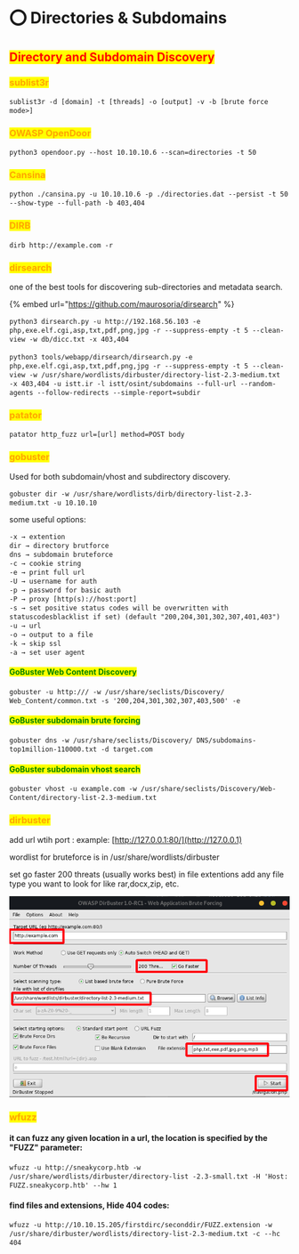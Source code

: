 # ⭕ Directories & Subdomains

## <mark style="color:red;">Directory and Subdomain Discovery</mark>

### <mark style="color:orange;">sublist3r</mark>

```
sublist3r -d [domain] -t [threads] -o [output] -v -b [brute force mode>]
```

### <mark style="color:orange;">OWASP OpenDoor</mark>

```
python3 opendoor.py --host 10.10.10.6 --scan=directories -t 50
```

### <mark style="color:orange;">Cansina</mark>

```
python ./cansina.py -u 10.10.10.6 -p ./directories.dat --persist -t 50 --show-type --full-path -b 403,404
```

### <mark style="color:orange;">DIRB</mark>

```
dirb http://example.com -r
```

### <mark style="color:orange;">dirsearch</mark>

one of the best tools for discovering sub-directories and metadata search.

{% embed url="https://github.com/maurosoria/dirsearch" %}

```
python3 dirsearch.py -u http://192.168.56.103 -e php,exe.elf.cgi,asp,txt,pdf,png,jpg -r --suppress-empty -t 5 --clean-view -w db/dicc.txt -x 403,404

python3 tools/webapp/dirsearch/dirsearch.py -e php,exe.elf.cgi,asp,txt,pdf,png,jpg -r --suppress-empty -t 5 --clean-view -w /usr/share/wordlists/dirbuster/directory-list-2.3-medium.txt  -x 403,404 -u istt.ir -l istt/osint/subdomains --full-url --random-agents --follow-redirects --simple-report=subdir
```

### <mark style="color:orange;">patator</mark>

```
patator http_fuzz url=[url] method=POST body
```

### <mark style="color:orange;">gobuster</mark>

Used for both subdomain/vhost and subdirectory discovery.

```
gobuster dir -w /usr/share/wordlists/dirb/directory-list-2.3-medium.txt -u 10.10.10
```

some useful options:

```
-x → extention
dir → directory brutforce
dns → subdomain bruteforce
-c → cookie string
-e → print full url
-U → username for auth
-p → password for basic auth
-P → proxy [http(s)://host:port]
-s → set positive status codes will be overwritten with statuscodesblacklist if set) (default "200,204,301,302,307,401,403")
-u → url
-o → output to a file
-k → skip ssl
-a → set user agent
```

#### <mark style="color:green;">GoBuster Web Content Discovery</mark>

```
gobuster -u http:/// -w /usr/share/seclists/Discovery/ Web_Content/common.txt -s '200,204,301,302,307,403,500' -e
```

#### <mark style="color:green;">GoBuster subdomain brute forcing</mark>

```
gobuster dns -w /usr/share/seclists/Discovery/ DNS/subdomains-top1million-110000.txt -d target.com
```

#### <mark style="color:green;">GoBuster subdomain vhost search</mark>

```
gobuster vhost -u example.com -w /usr/share/seclists/Discovery/Web-Content/directory-list-2.3-medium.txt 
```

### <mark style="color:orange;">dirbuster</mark>

add url wtih port : example: [http://127.0.0.1:80/](http://127.0.0.1)

wordlist for bruteforce is in /usr/share/wordlists/dirbuster

set go faster 200 threats (usually works best) in file extentions add any file type you want to look for like rar,docx,zip, etc.

![](<../../.gitbook/assets/image (155).png>)

### <mark style="color:orange;">wfuzz</mark>

#### it can fuzz any given location in a url, the location is specified by the "FUZZ" parameter:

```
wfuzz -u http://sneakycorp.htb -w /usr/share/wordlists/dirbuster/directory-list -2.3-small.txt -H 'Host: FUZZ.sneakycorp.htb' --hw 1
```

#### find files and extensions, Hide 404 codes:

```
wfuzz -u http://10.10.15.205/firstdirc/seconddir/FUZZ.extension -w /usr/share/dirbuster/wordlists/directory-list-2.3-medium.txt -c --hc 404
```
